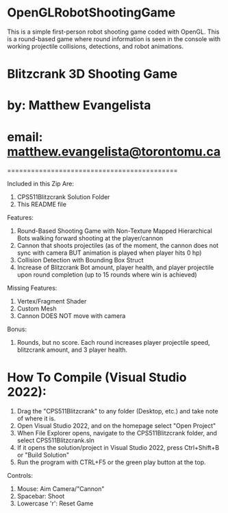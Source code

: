 # OpenGLRobotShootingGame
This is a simple first-person robot shooting game coded with OpenGL. This is a round-based game where round information is seen in the console with working projectile collisions, detections, and robot animations. 

# Blitzcrank 3D Shooting Game
# by: Matthew Evangelista
# email: matthew.evangelista@torontomu.ca
===========================================

Included in this Zip Are:
1. CPS511Blitzcrank Solution Folder
2. This README file

Features:
1. Round-Based Shooting Game with Non-Texture Mapped Hierarchical Bots walking forward shooting at 
the player/cannon
2. Cannon that shoots projectiles (as of the moment, the cannon does not sync with camera BUT
animation is played when player hits 0 hp)
3. Collision Detection with Bounding Box Struct
4. Increase of Blitzcrank Bot amount, player health, and player projectile upon round completion (up to 15 rounds where win is achieved)

Missing Features:
1. Vertex/Fragment Shader
2. Custom Mesh
3. Cannon DOES NOT move with camera

Bonus:
1. Rounds, but no score. Each round increases player projectile speed, blitzcrank amount, and 3
player health.

How To Compile (Visual Studio 2022):
===========================================

1. Drag the "CPS511Blitzcrank" to any folder (Desktop, etc.) and take note of where it is.
2. Open Visual Studio 2022, and on the homepage select "Open Project"
3. When File Explorer opens, navigate to the CPS511Blitzcrank folder, and select CPS511Blitzcrank.sln
4. If it opens the solution/project in Visual Studio 2022, press Ctrl+Shift+B or "Build Solution"
5. Run the program with CTRL+F5 or the green play button at the top.

Controls:

1. Mouse: Aim Camera/"Cannon"
2. Spacebar: Shoot
3. Lowercase 'r': Reset Game
